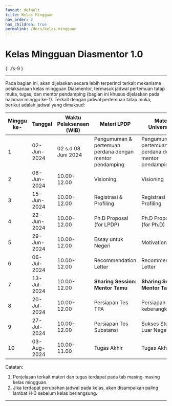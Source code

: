 ```yaml
---
layout: default
title: Kelas Mingguan
nav_order: 2
has_children: true
permalink: /docs/kelas-mingguan
---
```


# Kelas Mingguan Diasmentor 1.0
{: .fs-9 }

---

Pada bagian ini, akan dijelaskan secara lebih terperinci terkait mekanisme pelaksanaan kelas mingguan Diasmentor, termasuk jadwal pertemuan tatap muka, tugas, dan mentor pendamping (bagian ini khusus dijelaskan pada halaman minggu ke-1). Terkait dengan jadwal pertemuan tatap muka, berikut adalah jadwal yang dimaksud:
 
| Minggu ke- |     Tanggal     |   Waktu Pelaksanaan (WIB) |    Materi LPDP                                          | Materi Universitas                                      |
|------------|-----------------|---------------------------|---------------------------------------------------------|---------------------------------------------------------|
| 1          |   02-Jun-2024   | 02 s.d 08 Juni 2024      | Pengumuman & pertemuan perdana dengan mentor pendamping | Pengumuman & pertemuan perdana dengan mentor pendamping |
| 2          |   08-Jun-2024   | 10.00-12.00               | Visioning                                               | Visioning                                               |
| 3          |   15-Jun-2024   | 10.00-12.00               | Registrasi & Profiling                                  | Registrasi & Profiling                                  |
| 4          |   22-Jun-2024   | 10.00-12.00               | Ph.D Proposal (for LPDP)                                | Ph.D Proposal (for Ph.D)                                |
| 5          |   29-Jun-2024   | 10.00-12.00               | Essay untuk Negeri                                      | Motivation Letter                                       |
| 6          |   06-Jul-2024   | 10.00-12.00               | Recommendation Letter	                             | Recommendation Letter                                   |
| 7          |   13-Jul-2024   | 10.00-12.00               | **Sharing Session: Mentor Tamu**                        | **Sharing Session: Mentor Tamu**                        |
| 8          |   20-Jul-2024   | 10.00-12.00               | Persiapan Tes TPA                                       | Persiapan Pra-keberangkatan                             |
| 9          |   27-Jul-2024   | 10.00-12.00               | Persiapan Tes Substansi                                 | Sukses Studi di Luar Negeri                             |
| 10         |   03-Aug-2024   | 10.00-11.00               | Tugas Akhir                                             | Tugas Akhir                                             |

Catatan:
1. Penjelasan terkait materi dan tugas terdapat pada tab masing-masing kelas mingguan.
2. Jika terdapat perubahan jadwal pada kelas, akan disampaikan paling lambat H-3 sebelum kelas berlangsung.

----

